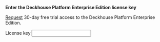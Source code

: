 **Enter the Deckhouse Platform Enterprise Edition license key**

[Request](javascript:raOpen()) 30-day free trial access to the Deckhouse Platform Enterprise Edition.

<div class="form" style="width: 500px;">
  <div class="form__row">
    <label class="label" title="DNS template">
      License key
    </label>
    <input class="textfield"
      type="text" license-token name="license-token"
      autocomplete="off" />
  </div>
</div>

<script>
$(document).ready(function() {

    tokenInputElement = $('[license-token]');
    if ($.cookie("demotoken") || $.cookie("license-token")) {
        let token = $.cookie("license-token") ? $.cookie("license-token") : $.cookie("demotoken");
        tokenInputElement.val(token);
    }

    tokenInputElement.change(function () {
        $.cookie('license-token', $(this).val(), {path: '/' });
        location.reload();
    });
})
</script>
